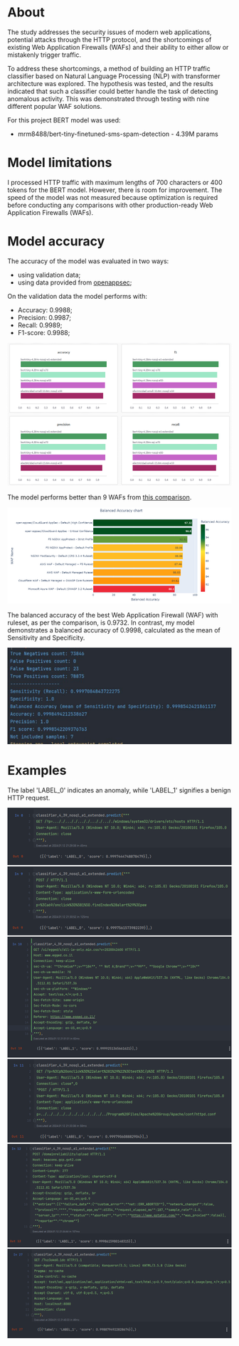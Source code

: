 # About

The study addresses the security issues of modern web applications, potential attacks through the HTTP protocol, 
and the shortcomings of existing Web Application Firewalls (WAFs) and their ability to either allow or mistakenly 
trigger traffic. 

To address these shortcomings, a method of building an HTTP traffic classifier based on 
Natural Language Processing (NLP) with transformer architecture was explored. The hypothesis was tested, and the 
results indicated that such a classifier could better handle the task of detecting anomalous activity. 
This was demonstrated through testing with nine different popular WAF solutions.

For this project BERT model was used:
- mrm8488/bert-tiny-finetuned-sms-spam-detection - 4.39M params

# Model limitations
I processed HTTP traffic with maximum lengths of 700 characters or 400 tokens for the BERT model. 
However, there is room for improvement. The speed of the model was not measured because optimization is required 
before conducting any comparisons with other production-ready Web Application Firewalls (WAFs).

# Model accuracy 

The accuracy of the model was evaluated in two ways:
- using validation data;
- using data provided from 
[openappsec](https://www.openappsec.io/post/best-waf-solutions-in-2023-real-world-comparison);

On the validation data the model performs with:
- Accuracy: 0.9988;
- Precision: 0.9987;
- Recall: 0.9989;
- F1-score: 0.9988;

![img_7.png](readme_assets/img_7.png)

The model performs better than 9 WAFs from 
[this comparison](https://www.openappsec.io/post/best-waf-solutions-in-2023-real-world-comparison). 

![img.png](readme_assets/img.png)

The balanced accuracy of the best Web Application Firewall (WAF) with ruleset, as per the comparison, is 0.9732. 
In contrast, my model demonstrates a balanced accuracy of 0.9998, calculated as the mean of Sensitivity and Specificity.

![img.png](readme_assets/img-openappsec-metrics.png)

# Examples

The label 'LABEL_0' indicates an anomaly, while 'LABEL_1' signifies a benign HTTP request.

![img_1.png](readme_assets/img_1.png)
![img_2.png](readme_assets/img_2.png)
![img_3.png](readme_assets/img_3.png)
![img_4.png](readme_assets/img_4.png)
![img_5.png](readme_assets/img_5.png)
![img_6.png](readme_assets/img_6.png)
